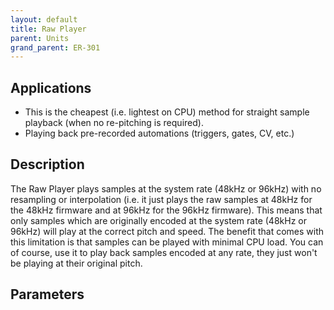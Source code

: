 ```yaml
---
layout: default
title: Raw Player
parent: Units
grand_parent: ER-301
---
```


## Applications

  - This is the cheapest (i.e. lightest on CPU) method for straight
    sample playback (when no re-pitching is required).
  - Playing back pre-recorded automations (triggers, gates, CV, etc.)

## Description

The Raw Player plays samples at the system rate (48kHz or 96kHz) with no
resampling or interpolation (i.e. it just plays the raw samples at 48kHz
for the 48kHz firmware and at 96kHz for the 96kHz firmware). This means
that only samples which are originally encoded at the system rate (48kHz
or 96kHz) will play at the correct pitch and speed. The benefit that
comes with this limitation is that samples can be played with minimal
CPU load. You can of course, use it to play back samples encoded at any
rate, they just won't be playing at their original pitch.

## Parameters